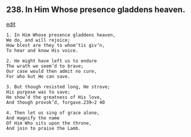 
## 238.  In Him Whose presence gladdens heaven.
[edit](https://docs.google.com/document/d/1hzMD%2DyokpPrbsXgHQ1Ab8DF4w966RwE_/edit?mode=html)



    1. In Him Whose presence gladdens heaven,
    We do, and will rejoice;
    How blest are they to whom’tis giv’n,
    To hear and know His voice.

    2. He might have left us to endure
    The wrath we seem’d to brave;
    Our case would then admit no cure,
    For who but He can save.

    3. But though resisted long, He strove;
    His purpose was to save;
    He show’d the greatness of His love,
    And though provok’d, forgave.239—2 40

    4. Then let us sing of grace alone,
    And magnify the name 
    Of Him Who sits upon the throne,
    And join to praise the Lamb.
